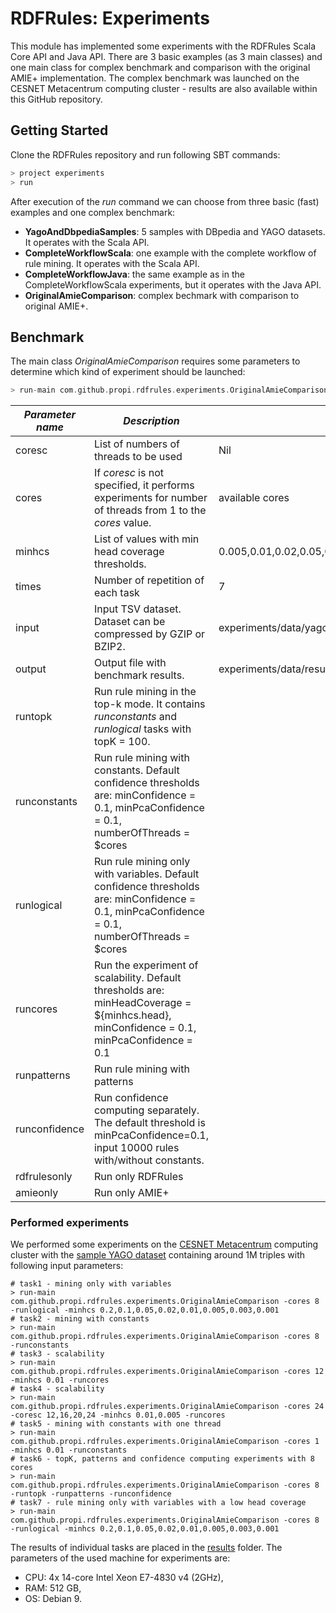 # RDFRules: Experiments

This module has implemented some experiments with the RDFRules Scala Core API and Java API. There are 3 basic examples (as 3 main classes) and one main class for complex benchmark and comparison with the original AMIE+ implementation. The complex benchmark was launched on the CESNET Metacentrum computing cluster - results are also available within this GitHub repository. 

## Getting Started

Clone the RDFRules repository and run following SBT commands:
```sbt
> project experiments
> run
```

After execution of the *run* command we can choose from three basic (fast) examples and one complex benchmark:
- **YagoAndDbpediaSamples**: 5 samples with DBpedia and YAGO datasets. It operates with the Scala API.
- **CompleteWorkflowScala**: one example with the complete workflow of rule mining. It operates with the Scala API.
- **CompleteWorkflowJava**: the same example as in the CompleteWorkflowScala experiments, but it operates with the Java API.
- **OriginalAmieComparison**: complex bechmark with comparison to original AMIE+.

## Benchmark

The main class *OriginalAmieComparison* requires some parameters to determine which kind of experiment should be launched:

```sbt
> run-main com.github.propi.rdfrules.experiments.OriginalAmieComparison parameters...
```

| *Parameter name* | *Description* | *Default* |
|------------------|-----------------------------------------------------------------------------------------------------------------------------------------------|--------------------------------------------------------|
| coresc | List of numbers of threads to be used | Nil |
| cores | If *coresc* is not specified, it performs experiments for number of threads from 1 to the *cores* value. | available cores |
| minhcs | List of values with min head coverage thresholds. | 0.005,0.01,0.02,0.05,0.1,0.2,0.3 |
| times | Number of repetition of each task | 7 |
| input | Input TSV dataset. Dataset can be compressed by GZIP or BZIP2. | experiments/data/yago2core_facts.clean.notypes.tsv.bz2 |
| output | Output file with benchmark results. | experiments/data/results.txt |
| runtopk | Run rule mining in the top-k mode. It contains *runconstants* and *runlogical* tasks with topK = 100. |  |
| runconstants | Run rule mining with constants. Default confidence thresholds are: minConfidence = 0.1, minPcaConfidence = 0.1, numberOfThreads = $cores |  |
| runlogical | Run rule mining only with variables. Default confidence thresholds are: minConfidence = 0.1, minPcaConfidence = 0.1, numberOfThreads = $cores |  |
| runcores | Run the experiment of scalability. Default thresholds are: minHeadCoverage = ${minhcs.head}, minConfidence = 0.1, minPcaConfidence = 0.1 |  |
| runpatterns | Run rule mining with patterns |  |
| runconfidence | Run confidence computing separately. The default threshold is minPcaConfidence=0.1, input 10000 rules with/without constants. |  |
| rdfrulesonly | Run only RDFRules |  |
| amieonly | Run only AMIE+ |  |

### Performed experiments

We performed some experiments on the [CESNET Metacentrum](https://www.metacentrum.cz/en/index.html) computing cluster with the [sample YAGO dataset](./data/yago2core_facts.clean.notypes.tsv.bz2) containing around 1M triples with following input parameters:

```
# task1 - mining only with variables
> run-main com.github.propi.rdfrules.experiments.OriginalAmieComparison -cores 8 -runlogical -minhcs 0.2,0.1,0.05,0.02,0.01,0.005,0.003,0.001
# task2 - mining with constants
> run-main com.github.propi.rdfrules.experiments.OriginalAmieComparison -cores 8 -runconstants
# task3 - scalability
> run-main com.github.propi.rdfrules.experiments.OriginalAmieComparison -cores 12 -minhcs 0.01 -runcores
# task4 - scalability
> run-main com.github.propi.rdfrules.experiments.OriginalAmieComparison -cores 24 -coresc 12,16,20,24 -minhcs 0.01,0.005 -runcores
# task5 - mining with constants with one thread
> run-main com.github.propi.rdfrules.experiments.OriginalAmieComparison -cores 1 -minhcs 0.01 -runconstants
# task6 - topK, patterns and confidence computing experiments with 8 cores
> run-main com.github.propi.rdfrules.experiments.OriginalAmieComparison -cores 8 -runtopk -runpatterns -runconfidence
# task7 - rule mining only with variables with a low head coverage
> run-main com.github.propi.rdfrules.experiments.OriginalAmieComparison -cores 8 -runlogical -minhcs 0.2,0.1,0.05,0.02,0.01,0.005,0.003,0.001
```

The results of individual tasks are placed in the [results](./results) folder. The parameters of the used machine for experiments are:
- CPU: 4x 14-core Intel Xeon E7-4830 v4 (2GHz),
- RAM: 512 GB,
- OS: Debian 9.
